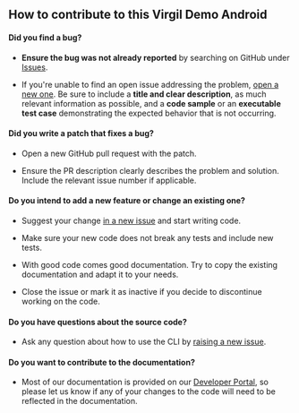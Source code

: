 ## How to contribute to this Virgil Demo Android

#### **Did you find a bug?**

* **Ensure the bug was not already reported** by searching on GitHub under [Issues](https://github.com/VirgilSecurity/demo-twilio-chat-android/issues).

* If you're unable to find an open issue addressing the problem, [open a new one](https://github.com/VirgilSecurity/demo-twilio-chat-android/issues/new). Be sure to include a **title and clear description**, as much relevant information as possible, and a **code sample** or an **executable test case** demonstrating the expected behavior that is not occurring.

#### **Did you write a patch that fixes a bug?**

* Open a new GitHub pull request with the patch.

* Ensure the PR description clearly describes the problem and solution. Include the relevant issue number if applicable.

#### **Do you intend to add a new feature or change an existing one?**

* Suggest your change [in a new issue](https://github.com/VirgilSecurity/demo-twilio-chat-android/issues/new) and start writing code.

* Make sure your new code does not break any tests and include new tests.

* With good code comes good documentation. Try to copy the existing documentation and adapt it to your needs.

* Close the issue or mark it as inactive if you decide to discontinue working on the code.

#### **Do you have questions about the source code?**

* Ask any question about how to use the CLI by [raising a new issue](https://github.com/VirgilSecurity/demo-twilio-chat-android/issues/new).

#### **Do you want to contribute to the documentation?**

* Most of our documentation is provided on our [Developer Portal](https://developer.virgilsecurity.com/docs/), so please let us know if any of your changes to the code will need to be reflected in the documentation.